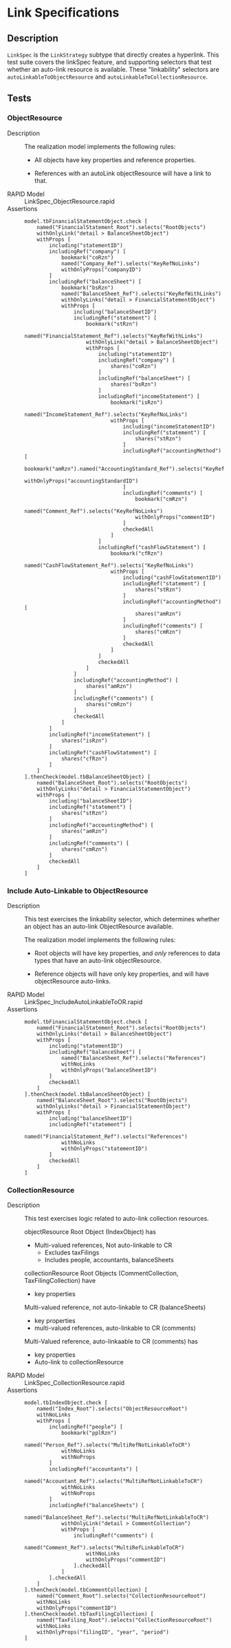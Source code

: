 # Link Specifications

## Description

`LinkSpec` is the `LinkStrategy` subtype that directly creates a hyperlink. 
This test suite covers the linkSpec feature, and supporting selectors that 
test whether an auto-link resource is available. These "linkability" selectors are 
`autoLinkableToObjectResource` and `autoLinkableToCollectionResource`.

## Tests

### ObjectResource

<dl>
  <dt>Description</dt>
  <dd>

The realization model implements the following rules:
* All objects have key properties and reference properties.
* References with an autoLink objectResource will have a link to that.

  </dd>
  <dt>RAPID Model</dt>
  <dd>LinkSpec_ObjectResource.rapid</dd>
  <dt>Assertions</dt>
  <dd>

``` ObjectResource
model.tbFinancialStatementObject.check [
    named("FinancialStatement_Root").selects("RootObjects")
    withOnlyLink("detail > BalanceSheetObject")
    withProps [
        including("statementID")
        includingRef("company") [
            bookmark("coRzn")
            named("Company_Ref").selects("KeyRefNoLinks")
            withOnlyProps("companyID")
        ]
        includingRef("balanceSheet") [
            bookmark("bsRzn")
            named("BalanceSheet_Ref").selects("KeyRefWithLinks")
            withOnlyLinks("detail > FinancialStatementObject")
            withProps [
                including("balanceSheetID")
                includingRef("statement") [
                    bookmark("stRzn")
                    named("FinancialStatement_Ref").selects("KeyRefWithLinks")
                    withOnlyLink("detail > BalanceSheetObject")
                    withProps [
                        including("statementID")
                        includingRef("company") [
                            shares("coRzn")
                        ]
                        includingRef("balanceSheet") [
                            shares("bsRzn")
                        ]
                        includingRef("incomeStatement") [
                            bookmark("isRzn")
                            named("IncomeStatement_Ref").selects("KeyRefNoLinks")
                            withProps [
                                including("incomeStatementID")
                                includingRef("statement") [
                                    shares("stRzn")
                                ]
                                includingRef("accountingMethod") [
                                    bookmark("amRzn").named("AccountingStandard_Ref").selects("KeyRefNoLinks")
                                    withOnlyProps("accountingStandardID")
                                ]
                                includingRef("comments") [
                                    bookmark("cmRzn")
                                    named("Comment_Ref").selects("KeyRefNoLinks")
                                    withOnlyProps("commentID")
                                ]
                                checkedAll
                            ]
                        ]
                        includingRef("cashFlowStatement") [
                            bookmark("cfRzn")
                            named("CashFlowStatement_Ref").selects("KeyRefNoLinks")
                            withProps [
                                including("cashFlowStatementID")
                                includingRef("statement") [
                                    shares("stRzn")
                                ]
                                includingRef("accountingMethod") [
                                    shares("amRzn")
                                ]
                                includingRef("comments") [
                                    shares("cmRzn")
                                ]
                                checkedAll
                            ]
                        ]
                        checkedAll
                    ]
                ]
                includingRef("accountingMethod") [
                    shares("amRzn")
                ]
                includingRef("comments") [
                    shares("cmRzn")
                ]
                checkedAll
            ]
        ]
        includingRef("incomeStatement") [
            shares("isRzn")
        ]
        includingRef("cashFlowStatement") [
            shares("cfRzn")
        ]
    ]
].thenCheck(model.tbBalanceSheetObject) [
    named("BalanceSheet_Root").selects("RootObjects")
    withOnlyLinks("detail > FinancialStatementObject")
    withProps [
        including("balanceSheetID")
        includingRef("statement") [
            shares("stRzn")
        ]
        includingRef("accountingMethod") [
            shares("amRzn")
        ]
        includingRef("comments") [
            shares("cmRzn")
        ]
        checkedAll
    ]
]
```
  </dd>
</dl>

### Include Auto-Linkable to ObjectResource

<dl>
  <dt>Description</dt>
  <dd>

This test exercises the linkability selector, which determines whether 
an object has an auto-link ObjectResource available. 

The realization model implements the following rules:
* Root objects will have key properties, and _only_ references to data types that
  have an auto-link objectResource.
* Reference objects will have only key properties, and will have objectResource 
  auto-links.

  </dd>
  <dt>RAPID Model</dt>
  <dd>LinkSpec_IncludeAutoLinkableToOR.rapid</dd>
  <dt>Assertions</dt>
  <dd>

``` IncludeAutoLinkableToOR
model.tbFinancialStatementObject.check [
    named("FinancialStatement_Root").selects("RootObjects")
    withOnlyLinks("detail > BalanceSheetObject")
    withProps [
        including("statementID")
        includingRef("balanceSheet") [
            named("BalanceSheet_Ref").selects("References")
            withNoLinks
            withOnlyProps("balanceSheetID")
        ]
        checkedAll
    ]
].thenCheck(model.tbBalanceSheetObject) [
    named("BalanceSheet_Root").selects("RootObjects")
    withOnlyLinks("detail > FinancialStatementObject")
    withProps [
        including("balanceSheetID")
        includingRef("statement") [
            named("FinancialStatement_Ref").selects("References")
            withNoLinks
            withOnlyProps("statementID")
        ]
        checkedAll
    ]
]
```
  </dd>
</dl>

### CollectionResource

<dl>
  <dt>Description</dt>
  <dd>

This test exercises logic related to auto-link collection resources. 

objectResource Root Object (IndexObject) has
  * Multi-valued references, Not auto-linkable to CR
    * Excludes taxFilings
    * Includes people, accountants, balanceSheets

collectionResource Root Objects (CommentCollection, TaxFilingCollection) have
  * key properties
  
Multi-valued reference, not auto-linkable to CR (balanceSheets)
  * key properties
  * multi-valued references, auto-linkable to CR (comments)

Multi-Valued reference, auto-linkaable to CR (comments) has
  * key properties
  * Auto-link to collectionResource

  </dd>
  <dt>RAPID Model</dt>
  <dd>LinkSpec_CollectionResource.rapid</dd>
  <dt>Assertions</dt>
  <dd>

``` CollectionResource
model.tbIndexObject.check [
    named("Index_Root").selects("ObjectResourceRoot")
    withNoLinks
    withProps [
        includingRef("people") [
            bookmark("pplRzn")
            named("Person_Ref").selects("MultiRefNotLinkableToCR")
            withNoLinks
            withNoProps
        ]
        includingRef("accountants") [
            named("Accountant_Ref").selects("MultiRefNotLinkableToCR")
            withNoLinks
            withNoProps
        ]
        includingRef("balanceSheets") [
            named("BalanceSheet_Ref").selects("MultiRefNotLinkableToCR")
            withOnlyLink("detail > CommentCollection")
            withProps [
                includingRef("comments") [
                    named("Comment_Ref").selects("MultiRefLinkableToCR")
                    withNoLinks
                    withOnlyProps("commentID")
                ].checkedAll
            ]
        ].checkedAll
    ]
].thenCheck(model.tbCommentCollection) [
    named("Comment_Root").selects("CollectionResourceRoot")
    withNoLinks
    withOnlyProps("commentID")
].thenCheck(model.tbTaxFilingCollection) [
    named("TaxFiling_Root").selects("CollectionResourceRoot")
    withNoLinks
    withOnlyProps("filingID", "year", "period")
]
```
  </dd>
</dl>


